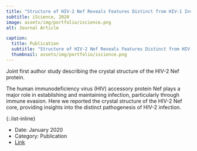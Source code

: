 ```yaml
---
title: "Structure of HIV-2 Nef Reveals Features Distinct from HIV-1 Involved in Immune Regulation"
subtitle: iScience, 2020
image: assets/img/portfolio/iscience.png
alt: Journal Article

caption:
  title: Publication
  subtitle: "Structure of HIV-2 Nef Reveals Features Distinct from HIV-1 Involved in Immune&nbsp;Regulation"
  thumbnail: assets/img/portfolio/iscience.png
---
```

Joint first author study describing the crystal structure of the HIV-2 Nef protein.<br>

The human immunodeficiency virus (HIV) accessory protein Nef plays a major role in establishing and 
maintaining infection, particularly through immune evasion. Here we reported the crystal structure of 
the HIV-2 Nef core, providing insights into the distinct pathogenesis of HIV-2 infection.

{:.list-inline}
- Date: January 2020
- Category: Publication
- <a href="https://pubmed.ncbi.nlm.nih.gov/31927483/" target="_blank">Link</a>

